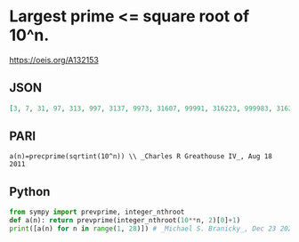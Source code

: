 # Largest prime <\= square root of 10^n\.
https://oeis.org/A132153
## JSON
```JSON
[3, 7, 31, 97, 313, 997, 3137, 9973, 31607, 99991, 316223, 999983, 3162277, 9999991, 31622743, 99999989, 316227731, 999999937, 3162277633, 9999999967, 31622776589, 99999999977, 316227766003, 999999999989, 3162277660153, 9999999999971, 31622776601657]
```
## PARI
```PARI
a(n)=precprime(sqrtint(10^n)) \\ _Charles R Greathouse IV_, Aug 18 2011
```
## Python
```Python
from sympy import prevprime, integer_nthroot
def a(n): return prevprime(integer_nthroot(10**n, 2)[0]+1)
print([a(n) for n in range(1, 28)]) # _Michael S. Branicky_, Dec 23 2021
```
